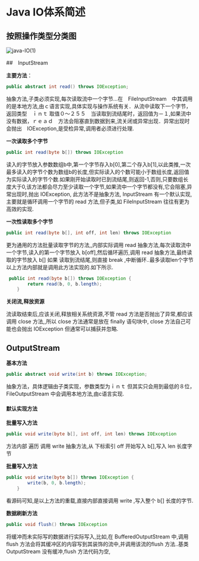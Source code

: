 # Java IO体系简述



## 按照操作类型分类图

![java-IO(1)](/home/zhangsl/app/java/dev/java-study/img/java-IO(1).jpeg)



##　InputStream

**主要方法**：

```java
public abstract int read() throws IOException;
```

抽象方法,子类必须实现,每次读取流中一个字节...在　FileInputStream　中其调用的是本地方法,由ｃ语言实现,具体实现与操作系统有关．从流中读取下一个字节，返回类型　ｉｎｔ 取值０～２５５　当读取到流结尾时，返回值为－１,如果流中没有数据，ｒｅａｄ　方法会阻塞直到数据到来,流关闭或异常出现．异常出现时会抛出　IOException,是受检异常,调用者必须进行处理.

**一次读取多个字节**

```java
public int read(byte b[]) throws IOException
```

读入的字节放入参数数组b中,第一个字节存入b[0],第二个存入b[1],以此类推,一次最多读入的字节个数为数组b的长度,但实际读入的个数可能小于数组长度,返回值为实际读入的字节个数.如果刚开始读取时已到流结尾,则返回-1,否则,只要数组长度大于0,该方法都会尽力至少读取一个字节,如果流中一个字节都没有,它会阻塞,异常出现时,抛出 IOException, 此方法不是抽象方法, InputStream 有一个默认实现,主要就是循环调用一个字节的 read 方法,但子类,如 FileInputStream 往往有更为高效的实现.

**一次性读取多个字节**

```java
public int read(byte b[], int off, int len) throws IOException
```

更为通用的方法批量读取字节的方法,,内部实际调用 read 抽象方法,每次读取流中一个字节,读入的第一个字节放入 b[off],然后循环遍历,调用 read 抽象方法,最终读取的字节放入 b[] 如果 读取到流结尾,则直接 break ,中断循环..最多读取len个字节  以上方法内部就是调用此方法实现的.如下所示.

```java
 public int read(byte b[]) throws IOException {
        return read(b, 0, b.length);
    }
```

**关闭流,释放资源**

流读取结束后,应该关闭,释放相关系统资源,不管 read 方法是否抛出了异常,都应该调用 close 方法,,所以 close 方法通常是放在 finally 语句块中, close 方法自己可能也会抛出 IOException 但通常可以捕获并忽略.



## OutputStream

**基本方法**

```java
public abstract void write(int b) throws IOException;
```

抽象方法，具体逻辑由子类实现，参数类型为ｉｎｔ 但其实只会用到最低的８位，　FileOutputStream 中会调用本地方法,由c语言实现.

#### 默认实现方法

**批量写入方法**

```java
public void write(byte b[], int off, int len) throws IOException
```

方法内部 遍历 调用 write 抽象方法,从  下标索引 off 开始写入 b[],写入 len 长度字节  

**批量写入方法**

```java
public void write(byte b[]) throws IOException {
        write(b, 0, b.length);
    }
```

看源码可知,是以上方法的重载,直接内部直接调用  write ,写入整个 b[] 长度的字节.

**数据刷新方法**

```java
public void flush() throws IOException
```

将缓冲而未实际写的数据进行实际写入,比如,在 BufferedOutputStream 中,调用flush 方法会将其缓冲区的内容写到其装饰的流中,并调用该流的flush 方法..基类 OutputStream 没有缓冲,flush 方法代码为空,

